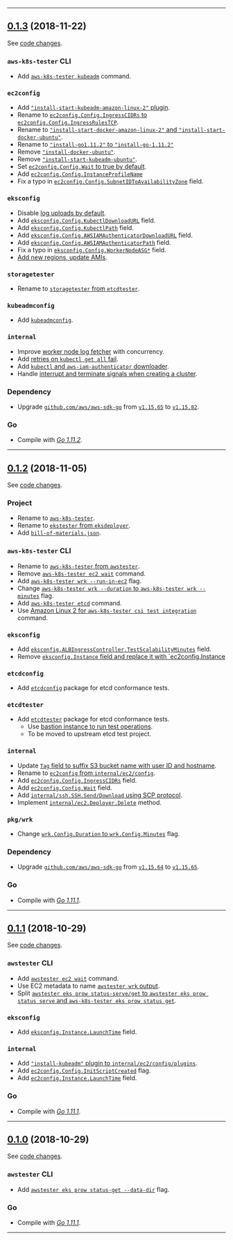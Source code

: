 
<hr>


## [0.1.3](https://github.com/aws/aws-k8s-tester/releases/tag/0.1.3) (2018-11-22)

See [code changes](https://github.com/aws/aws-k8s-tester/compare/0.1.2...0.1.3).

### `aws-k8s-tester` CLI

- Add [`aws-k8s-tester kubeadm`](https://github.com/aws/aws-k8s-tester/commit/7339ba312212eff2afed720be0e8b0484f50c7bc) command.

### `ec2config`

- Add [`"install-start-kubeadm-amazon-linux-2"` plugin](https://github.com/aws/aws-k8s-tester/commit/fe378db6e272ce37430d07dfddfa84d7c0d1199b).
- Rename to [`ec2config.Config.IngressCIDRs` to `ec2config.Config.IngressRulesTCP`](https://github.com/aws/aws-k8s-tester/commit/a5b1b1479c895e59496bd240990dcc9bfd7924a1).
- Rename to [`"install-start-docker-amazon-linux-2"` and `"install-start-docker-ubuntu"`](https://github.com/aws/aws-k8s-tester/commit/fe378db6e272ce37430d07dfddfa84d7c0d1199b).
- Rename to [`"install-go1.11.2"` to `"install-go-1.11.2"`](https://github.com/aws/aws-k8s-tester/commit/2a9ae7cd967dbd9e67c899de81c05f64ae634db9)
- Remove [`"install-docker-ubuntu"`](https://github.com/aws/aws-k8s-tester/commit/fe378db6e272ce37430d07dfddfa84d7c0d1199b).
- Remove [`"install-start-kubeadm-ubuntu"`](https://github.com/aws/aws-k8s-tester/commit/fe378db6e272ce37430d07dfddfa84d7c0d1199b).
- Set [`ec2config.Config.Wait` to true by default](https://github.com/aws/aws-k8s-tester/commit/fe378db6e272ce37430d07dfddfa84d7c0d1199b).
- Add [`ec2config.Config.InstanceProfileName`](https://github.com/aws/aws-k8s-tester/pull/15/commits/2f7f19c775faea8b6244b8e579716b6bea297f3c)
- Fix a typo in [`ec2config.Config.SubnetIDToAvailabilityZone`](https://github.com/aws/aws-k8s-tester/pull/15/commits/06269a8c296fd28aacd80588982b787f62c0a14d) field.

### `eksconfig`

- Disable [log uploads by default](https://github.com/aws/aws-k8s-tester/commit/cebd3bb6ac5a0d94076c53eb25d8597631fc5c43).
- Add [`eksconfig.Config.KubectlDownloadURL`](https://github.com/aws/aws-k8s-tester/commit/3b8704fcf0c15229fc3480caca41b4ddec1497a1) field.
- Add [`eksconfig.Config.KubectlPath`](https://github.com/aws/aws-k8s-tester/commit/c5826538bac54764c5368f86b85ab46fcf4c54a5) field.
- Add [`eksconfig.Config.AWSIAMAuthenticatorDownloadURL`](https://github.com/aws/aws-k8s-tester/commit/3b8704fcf0c15229fc3480caca41b4ddec1497a1) field.
- Add [`eksconfig.Config.AWSIAMAuthenticatorPath`](https://github.com/aws/aws-k8s-tester/commit/c5826538bac54764c5368f86b85ab46fcf4c54a5) field.
- Fix a typo in [`eksconfig.Config.WorkerNodeASG*`](https://github.com/aws/aws-k8s-tester/commit/e2ed8f45da472660f20743701b266fa79b5611d8) field.
- [Add new regions, update AMIs](https://github.com/aws/aws-k8s-tester/commit/017b53add758cb6ad8e74eda69bb09bc80c76faa).

### `storagetester`

- Rename to [`storagetester` from `etcdtester`](https://github.com/aws/aws-k8s-tester/commit/81f38f66690f6f0616b809c4fe8e1860d78b4346).

### `kubeadmconfig`

- Add [`kubeadmconfig`](https://github.com/aws/aws-k8s-tester/commit/857de963f493202b1b89d4d7c26e01c7cc304da0).

### `internal`

- Improve [worker node log fetcher](https://github.com/aws/aws-k8s-tester/pull/10) with concurrency.
- Add [retries on `kubectl get all` fail](https://github.com/aws/aws-k8s-tester/pull/8).
- Add [`kubectl` and `aws-iam-authenticator` downloader](https://github.com/aws/aws-k8s-tester/commit/3b8704fcf0c15229fc3480caca41b4ddec1497a1).
- Handle [interrupt and terminate signals when creating a cluster](https://github.com/aws/aws-k8s-tester/pull/14).

### Dependency

- Upgrade [`github.com/aws/aws-sdk-go`](https://github.com/aws/aws-sdk-go/releases) from [`v1.15.65`](https://github.com/aws/aws-sdk-go/releases/tag/v1.15.65) to [`v1.15.82`](https://github.com/aws/aws-sdk-go/releases/tag/v1.15.82).

### Go

- Compile with [*Go 1.11.2*](https://golang.org/doc/devel/release.html#go1.11).


<hr>


## [0.1.2](https://github.com/aws/aws-k8s-tester/releases/tag/0.1.2) (2018-11-05)

See [code changes](https://github.com/aws/aws-k8s-tester/compare/0.1.1...0.1.2).

### Project

- Rename to [`aws-k8s-tester`](https://github.com/aws/aws-k8s-tester/commit/1512e69443705eafe0ad5b4440e325d2f374cf73).
- Rename to [`ekstester` from `eksdeployer`](https://github.com/aws/aws-k8s-tester/commit/e56f2bd4554ebe26421c896d6b3ae2993d19e6ac).
- Add [`bill-of-materials.json`](https://github.com/aws/aws-k8s-tester/pull/7).

### `aws-k8s-tester` CLI

- Rename to [`aws-k8s-tester` from `awstester`](https://github.com/aws/aws-k8s-tester/commit/1512e69443705eafe0ad5b4440e325d2f374cf73).
- Remove [`aws-k8s-tester ec2 wait`](https://github.com/aws/aws-k8s-tester/commit/36a74c699819d92abdf7f89028ea95b54f19fc98) command.
- Add [`aws-k8s-tester wrk --run-in-ec2`](https://github.com/aws/aws-k8s-tester/commit/3f62032c0fe5aecda5f69a64fe528d46807cb5a5) flag.
- Change [`aws-k8s-tester wrk --duration` to `aws-k8s-tester wrk --minutes`](https://github.com/aws/aws-k8s-tester/commit/8c04dd324ae1e8c915779af4f8c0e8f5b3ca3ecc) flag.
- Add [`aws-k8s-tester etcd`](https://github.com/aws/aws-k8s-tester/commit/3af0d30bc9b85ca800122ff732502d9f820249bb) command.
- Use [Amazon Linux 2 for `aws-k8s-tester csi test integration`](https://github.com/aws/aws-k8s-tester/commit/88a90939d1fc4f798e3ff2a35c10b2aa1b562c14) command.

### `eksconfig`

- Add [`eksconfig.ALBIngressController.TestScalabilityMinutes`](https://github.com/aws/aws-k8s-tester/commit/10240a423f62e991bf4ef0f051f7a24d9340daf6gqq) field.
- Remove [`eksconfig.Instance` field and replace it with `ec2config.Instance](https://github.com/aws/aws-k8s-tester/commit/5156d0df502fe43a89b9c45fcfd3cecb96856d74)

### `etcdconfig`

- Add [`etcdconfig`](https://github.com/aws/aws-k8s-tester/pull/7) package for etcd conformance tests.

### `etcdtester`

- Add [`etcdtester`](https://github.com/aws/aws-k8s-tester/pull/7) package for etcd conformance tests.
  - Use [bastion instance to run test operations](https://github.com/aws/aws-k8s-tester/commit/8e7fd780a16433adce69c54c1d995a53a34d60e9).
  - To be moved to upstream etcd test project.

### `internal`

- Update [`Tag` field to suffix S3 bucket name with user ID and hostname](https://github.com/aws/aws-k8s-tester/commit/7bfdd6417bcb7128cc00ab1e7810a106bac94347).
- Rename to [`ec2config` from `internal/ec2/config`](https://github.com/aws/aws-k8s-tester/commit/f8b5d466966862658dff6bc254d7491ba2333aa6).
- Add [`ec2config.Config.IngressCIDRs`](https://github.com/aws/aws-k8s-tester/commit/8e7fd780a16433adce69c54c1d995a53a34d60e9) field.
- Add [`ec2config.Config.Wait`](https://github.com/aws/aws-k8s-tester/commit/6073c2de289e352c5454d4b17380022168bcbac6) field.
- Add [`internal/ssh.SSH.Send/Download` using SCP protocol](https://github.com/aws/aws-k8s-tester/commit/84e4363ad658cc6db8e0bf979f6f6bb841795eec).
- Implement [`internal/ec2.Deployer.Delete`](https://github.com/aws/aws-k8s-tester/commit/000d2292d6108e1ea46ce359f6ac9a08214b592f) method.

### `pkg/wrk`

- Change [`wrk.Config.Duration` to `wrk.Config.Minutes`](https://github.com/aws/aws-k8s-tester/commit/133f7945e297a01c367d021b924c7a04ff992a9e) flag.

### Dependency

- Upgrade [`github.com/aws/aws-sdk-go`](https://github.com/aws/aws-sdk-go/releases) from [`v1.15.64`](https://github.com/aws/aws-sdk-go/releases/tag/v1.15.64) to [`v1.15.65`](https://github.com/aws/aws-sdk-go/releases/tag/v1.15.65).

### Go

- Compile with [*Go 1.11.1*](https://golang.org/doc/devel/release.html#go1.11).


<hr>


## [0.1.1](https://github.com/aws/aws-k8s-tester/releases/tag/0.1.1) (2018-10-29)

See [code changes](https://github.com/aws/aws-k8s-tester/compare/0.1.0...0.1.1).

### `awstester` CLI

- Add [`awstester ec2 wait`](https://github.com/aws/aws-k8s-tester/commit/8f66f7413f8f32a8479888ba3ae53449e75d05cc) command.
- Use EC2 metadata to name [`awstester wrk` output](https://github.com/aws/aws-k8s-tester/commit/03ec0af6e12d4ca85e539905b7ec3da2729c1f3f).
- Split [`awstester eks prow status-serve/get` to `awstester eks prow status serve` and `aws-k8s-tester eks prow status get`](https://github.com/aws/aws-k8s-tester/commit/297bf2795c4bc62c55de121b47e0a1bb62ad6108).

### `eksconfig`

- Add [`eksconfig.Instance.LaunchTime`](https://github.com/aws/aws-k8s-tester/commit/d886cbeb0d7ea9b8e71f0b9bf57e04923985202d) field.

### `internal`

- Add [`"install-kubeadm"` plugin to `internal/ec2/config/plugins`](https://github.com/aws/aws-k8s-tester/commit/e103c1ca68742bb56a8c43d3508d0c09423bb6b5).
- Add [`ec2config.Config.InitScriptCreated`](https://github.com/aws/aws-k8s-tester/commit/793935db2418a7c960d89512372f534996adcb19) flag.
- Add [`ec2config.Instance.LaunchTime`](https://github.com/aws/aws-k8s-tester/commit/36fe5579ffb719d108272640c22f478127295dac) field.

### Go

- Compile with [*Go 1.11.1*](https://golang.org/doc/devel/release.html#go1.11).


<hr>


## [0.1.0](https://github.com/aws/aws-k8s-tester/releases/tag/0.1.0) (2018-10-29)

See [code changes](https://github.com/aws/aws-k8s-tester/compare/0.0.9...0.1.0).

### `awstester` CLI

- Add [`awstester eks prow status-get --data-dir`](https://github.com/aws/aws-k8s-tester/commit/034b9f6667b664368bace942b2e8f160c1eadf9f) flag.

### Go

- Compile with [*Go 1.11.1*](https://golang.org/doc/devel/release.html#go1.11).


<hr>

